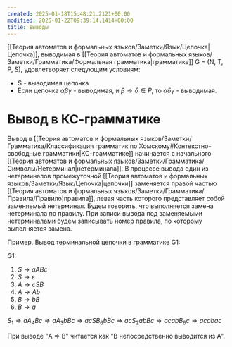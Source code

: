 ```yaml
---
created: 2025-01-18T15:48:21.2121+00:00
modified: 2025-01-22T09:39:14.1414+00:00
title: Выводы
---
```

[[Теория автоматов и формальных языков/Заметки/Язык/Цепочка|Цепочка]], выводимая в [[Теория автоматов и формальных языков/Заметки/Грамматика/Формальная грамматика|грамматике]] G = (N, T, P, S), удовлетворяет следующим условиям:
- S - выводимая цепочка
- Если цепочка $\alpha \beta \gamma$ - выводимая, и $\beta \rightarrow \delta \in P$, то $\alpha \delta \gamma$ - выводимая.

# Вывод в КС-грамматике
Вывод в [[Теория автоматов и формальных языков/Заметки/Грамматика/Классификация грамматик по Хомскому#Контекстно-свободные грамматики|КС-грамматике]] начинается с начального [[Теория автоматов и формальных языков/Заметки/Грамматика/Символы/Нетерминал|нетерминала]]. В процессе вывода один из нетерминалов промежуточной [[Теория автоматов и формальных языков/Заметки/Язык/Цепочка|цепочки]] заменяется правой частью [[Теория автоматов и формальных языков/Заметки/Грамматика/Правила/Правило|правила]], левая часть которого представляет собой заменяемый нетерминал. Будем говорить, что выполняется замена нетерминала по правилу. При записи вывода под заменяемыми нетерминалами будем записывать номер правила, по которому выполняется замена. 

Пример. Вывод терминальной цепочки в грамматике G1: 

G1:
1. $S → aABc$ 
2. $S → \varepsilon$
3. $A → cSB$ 
4. $A → Ab$
5. $B → bB$ 
6. $B → a$

$S_1 \Rightarrow aA_4Bc \Rightarrow aA_3bBc \Rightarrow acSB_6bBc \Rightarrow acS_2abBc \Rightarrow acabB_6c \Rightarrow acabac$

При выводе "A $\Rightarrow$ B" читается как "B непосредственно выводится из A".
